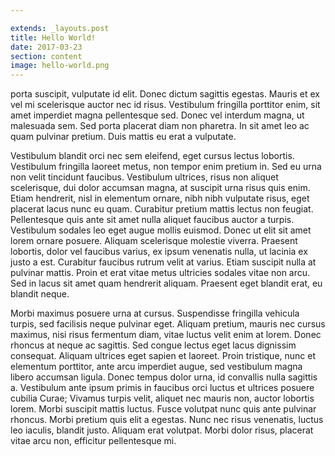 ```yaml
---

extends: _layouts.post
title: Hello World!
date: 2017-03-23
section: content
image: hello-world.png
---
```


porta suscipit, vulputate id elit. Donec dictum sagittis egestas. Mauris et ex vel mi scelerisque auctor nec id risus. Vestibulum fringilla porttitor enim, sit amet imperdiet magna pellentesque sed. Donec vel interdum magna, ut malesuada sem. Sed porta placerat diam non pharetra. In sit amet leo ac quam pulvinar pretium. Duis mattis eu erat a vulputate.

Vestibulum blandit orci nec sem eleifend, eget cursus lectus lobortis. Vestibulum fringilla laoreet metus, non tempor enim pretium in. Sed eu urna non velit tincidunt faucibus. Vestibulum ultrices, risus non aliquet scelerisque, dui dolor accumsan magna, at suscipit urna risus quis enim. Etiam hendrerit, nisl in elementum ornare, nibh nibh vulputate risus, eget placerat lacus nunc eu quam. Curabitur pretium mattis lectus non feugiat. Pellentesque quis ante sit amet nulla aliquet faucibus auctor a turpis. Vestibulum sodales leo eget augue mollis euismod. Donec ut elit sit amet lorem ornare posuere. Aliquam scelerisque molestie viverra. Praesent lobortis, dolor vel faucibus varius, ex ipsum venenatis nulla, ut lacinia ex justo a est. Curabitur faucibus rutrum velit at varius. Etiam suscipit nulla at pulvinar mattis. Proin et erat vitae metus ultricies sodales vitae non arcu. Sed in lacus sit amet quam hendrerit aliquam. Praesent eget blandit erat, eu blandit neque.

Morbi maximus posuere urna at cursus. Suspendisse fringilla vehicula turpis, sed facilisis neque pulvinar eget. Aliquam pretium, mauris nec cursus maximus, nisi risus fermentum diam, vitae luctus velit enim at lorem. Donec rhoncus at neque ac sagittis. Sed congue lectus eget lacus dignissim consequat. Aliquam ultrices eget sapien et laoreet. Proin tristique, nunc et elementum porttitor, ante arcu imperdiet augue, sed vestibulum magna libero accumsan ligula. Donec tempus dolor urna, id convallis nulla sagittis a. Vestibulum ante ipsum primis in faucibus orci luctus et ultrices posuere cubilia Curae; Vivamus turpis velit, aliquet nec mauris non, auctor lobortis lorem. Morbi suscipit mattis luctus. Fusce volutpat nunc quis ante pulvinar rhoncus. Morbi pretium quis elit a egestas. Nunc nec risus venenatis, luctus leo iaculis, blandit justo. Aliquam erat volutpat. Morbi dolor risus, placerat vitae arcu non, efficitur pellentesque mi.

